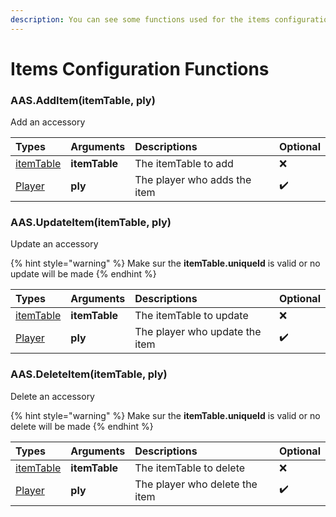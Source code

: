 ```yaml
---
description: You can see some functions used for the items configuration
---
```

# Items Configuration Functions

### AAS.AddItem(itemTable, ply)
Add an accessory

| Types | Arguments | Descriptions | Optional |
| :--- | :--- | :--- | :--- |
| [itemTable](/structs/item-table.md) | **itemTable** | The itemTable to add | ❌ |
| [Player](https://wiki.facepunch.com/gmod/Player) | **ply** | The player who adds the item | ✔️ |

### AAS.UpdateItem(itemTable, ply)
Update an accessory

{% hint style="warning" %}
Make sur the **itemTable.uniqueId** is valid or no update will be made
{% endhint %}

| Types | Arguments | Descriptions | Optional |
| :--- | :--- | :--- | :--- |
| [itemTable](/structs/item-table.md) | **itemTable** | The itemTable to update | ❌ |
| [Player](https://wiki.facepunch.com/gmod/Player) | **ply** | The player who update the item | ✔️ |

### AAS.DeleteItem(itemTable, ply)
Delete an accessory

{% hint style="warning" %}
Make sur the **itemTable.uniqueId** is valid or no delete will be made
{% endhint %}

| Types | Arguments | Descriptions | Optional |
| :--- | :--- | :--- | :--- |
| [itemTable](/structs/item-table.md) | **itemTable** | The itemTable to delete | ❌ |
| [Player](https://wiki.facepunch.com/gmod/Player) | **ply** | The player who delete the item | ✔️ |